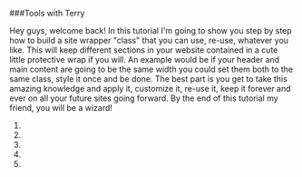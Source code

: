 ###Tools with Terry

Hey guys, welcome back! In this tutorial I'm going to show you step by step how to build a site wrapper "class" that 
 you can use, re-use, whatever you like. This will keep different sections in your website contained in a cute little 
 protective wrap if you will. An example would be if your header and main content are going to be the same width you 
 could set them both to the same class, style it once and be done. The best part is you get to take this amazing knowledge
 and apply it, customize it, re-use it, keep it forever and ever on all your future sites going forward. By the end of 
 this tutorial my friend, you will be a wizard!
 
1.

2.

3.

4.

5.

